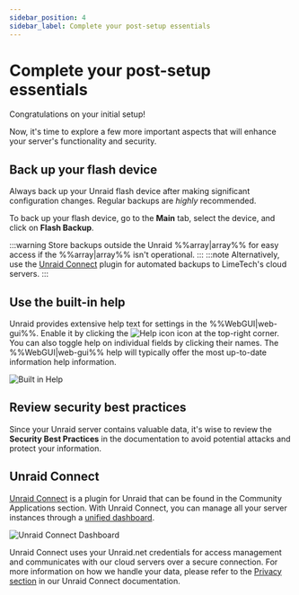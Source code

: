```yaml
---
sidebar_position: 4
sidebar_label: Complete your post-setup essentials
---
```


# Complete your post-setup essentials

Congratulations on your initial setup!  

Now, it's time to explore a few more important aspects that will enhance your server's functionality and security.

## Back up your flash device

Always back up your Unraid flash device after making significant configuration changes. Regular backups are *highly* recommended.

To back up your flash device, go to the **Main** tab, select the device, and click on **Flash Backup**.

:::warning
Store backups outside the Unraid %%array|array%% for easy access if the %%array|array%% isn't operational.
:::
:::note
Alternatively, use the [Unraid Connect](https://docs.unraid.net/connect/) plugin for automated backups to LimeTech's cloud servers.
:::

## Use the built-in help

Unraid provides extensive help text for settings in the %%WebGUI|web-gui%%. Enable it by clicking the ![Help icon](/img/helpicon.png) icon at the top-right corner. You can also toggle help on individual fields by clicking their names. The %%WebGUI|web-gui%% help will typically offer the most up-to-date information help information.

 <div style={{ margin: 'auto', maxWidth: '500px'}}>

   ![Built in Help](/img/toolbar.png)

 </div>

## Review security best practices

Since your Unraid server contains valuable data, it's wise to review the **Security Best Practices** in the documentation to avoid potential attacks and protect your information.

## Unraid Connect

[Unraid Connect](https://docs.unraid.net/connect/) is a plugin for Unraid that can be found in the Community Applications section. With Unraid Connect, you can manage all your server instances through a [unified dashboard](https://connect.myunraid.net/).

![Unraid Connect Dashboard](/img/unraidconnectdashboard.png)

Unraid Connect uses your Unraid.net credentials for access management and communicates with our cloud servers over a secure connection. For more information on how we handle your data, please refer to the [Privacy section](https://docs.unraid.net/connect/privacy/) in our Unraid Connect documentation.

